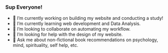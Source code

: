 ### Sup Everyone! 

- 🔭 I’m currently working on building my website and conducting a study!
- 🌱 I’m currently learning web development and Data Analysis.
- 👯 I’m looking to collaborate on automating my workflow.
- 🤔 I’m looking for help with the design of my website.
- 💬 Ask me about non-fictional book recommendations on psychology, mind, spirituality, self help, etc.


